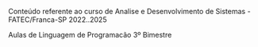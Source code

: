Conteúdo referente ao curso de Analise e Desenvolvimento de Sistemas - FATEC/Franca-SP 2022..2025

Aulas de Linguagem de Programacão 3º Bimestre
